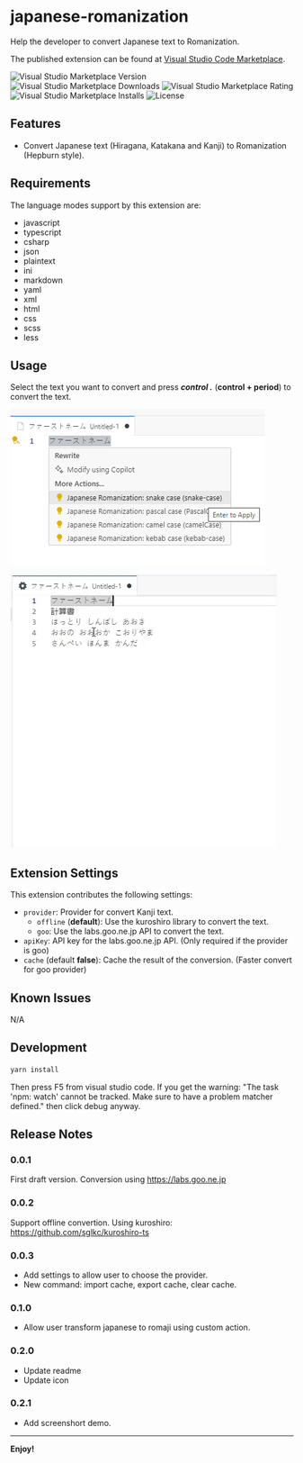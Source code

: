 # japanese-romanization

Help the developer to convert Japanese text to Romanization.

The published extension can be found at [Visual Studio Code Marketplace](https://marketplace.visualstudio.com/items?itemName=vietprogrammer.japanese-romanization).

![Visual Studio Marketplace Version](https://img.shields.io/visual-studio-marketplace/v/vietprogrammer.japanese-romanization)
![Visual Studio Marketplace Downloads](https://img.shields.io/visual-studio-marketplace/d/vietprogrammer.japanese-romanization)
![Visual Studio Marketplace Rating](https://img.shields.io/visual-studio-marketplace/stars/vietprogrammer.japanese-romanization)
![Visual Studio Marketplace Installs](https://img.shields.io/visual-studio-marketplace/i/vietprogrammer.japanese-romanization)
![License](https://img.shields.io/github/license/namnhcntt/vscode-japanese-romanization)


## Features

* Convert Japanese text (Hiragana, Katakana and Kanji) to Romanization (Hepburn style).

## Requirements

The language modes support by this extension are:
- javascript
- typescript
- csharp
- json
- plaintext
- ini
- markdown
- yaml
- xml
- html
- css
- scss
- less

## Usage

Select the text you want to convert and press ***control .*** (**control + period**) to convert the text.

![Screenshot demo 1](./data/Screenshot_1.png)

![Screenshot demo 2](./data/Screenshot_2.gif)


## Extension Settings

This extension contributes the following settings:

* `provider`: Provider for convert Kanji text.
    * `offline` (**default**): Use the kuroshiro library to convert the text.
    * `goo`: Use the labs.goo.ne.jp API to convert the text.
* `apiKey`: API key for the labs.goo.ne.jp API. (Only required if the provider is goo)
* `cache` (default **false**): Cache the result of the conversion. (Faster convert for goo provider)

## Known Issues

N/A

## Development

```bash
yarn install
```

Then press F5 from visual studio code. If you get the warning: "The task 'npm: watch' cannot be tracked. Make sure to have a problem matcher defined." then click debug anyway.

## Release Notes

### 0.0.1

First draft version. Conversion using https://labs.goo.ne.jp

### 0.0.2

Support offline convertion.
Using kuroshiro: https://github.com/sglkc/kuroshiro-ts 

### 0.0.3

* Add settings to allow user to choose the provider.
* New command: import cache, export cache, clear cache.

### 0.1.0

* Allow user transform japanese to romaji using custom action.

### 0.2.0

* Update readme
* Update icon

### 0.2.1

* Add screenshort demo.
---
**Enjoy!**
